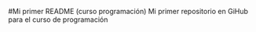 #Mi primer README (curso programación)
Mi primer repositorio en GiHub para el curso de programación
